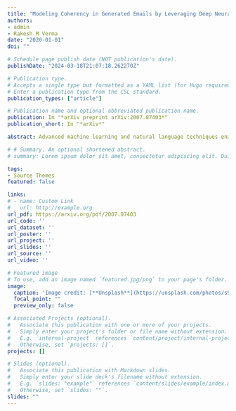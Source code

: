 ```yaml
---
title: "Modeling Coherency in Generated Emails by Leveraging Deep Neural Learners"
authors:
- admin
- Rakesh M Verma
date: "2020-01-01"
doi: ""

# Schedule page publish date (NOT publication's date).
publishDate: "2024-03-18T21:07:18.262270Z"

# Publication type.
# Accepts a single type but formatted as a YAML list (for Hugo requirements).
# Enter a publication type from the CSL standard.
publication_types: ["article"]

# Publication name and optional abbreviated publication name.
publication: In "*arXiv preprint arXiv:2007.07403*"
publication_short: In "*arXiv*"

abstract: Advanced machine learning and natural language techniques enable attackers to launch sophisticated and targeted social engineering-based attacks. To counter the active attacker issue, researchers have since resorted to proactive methods of detection. Email masquerading using targeted emails to fool the victim is an advanced attack method. However automatic text generation requires controlling the context and coherency of the generated content, which has been identified as an increasingly difficult problem. The method used leverages a hierarchical deep neural model which uses a learned representation of the sentences in the input document to generate structured written emails. We demonstrate the generation of short and targeted text messages using the deep model. The global coherency of the synthesized text is evaluated using a qualitative study as well as multiple quantitative measures.

# # Summary. An optional shortened abstract.
# summary: Lorem ipsum dolor sit amet, consectetur adipiscing elit. Duis posuere tellus ac convallis placerat. Proin tincidunt magna sed ex sollicitudin condimentum.

tags:
- Source Themes
featured: false

links:
# - name: Custom Link
#   url: http://example.org
url_pdf: https://arxiv.org/pdf/2007.07403
url_code: ''
url_dataset: ''
url_poster: ''
url_project: ''
url_slides: ''
url_source: ''
url_video: ''

# Featured image
# To use, add an image named `featured.jpg/png` to your page's folder. 
image:
  caption: 'Image credit: [**Unsplash**](https://unsplash.com/photos/s9CC2SKySJM)'
  focal_point: ""
  preview_only: false

# Associated Projects (optional).
#   Associate this publication with one or more of your projects.
#   Simply enter your project's folder or file name without extension.
#   E.g. `internal-project` references `content/project/internal-project/index.md`.
#   Otherwise, set `projects: []`.
projects: []

# Slides (optional).
#   Associate this publication with Markdown slides.
#   Simply enter your slide deck's filename without extension.
#   E.g. `slides: "example"` references `content/slides/example/index.md`.
#   Otherwise, set `slides: ""`.
slides: ""
---
```

